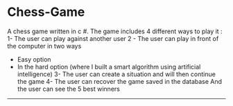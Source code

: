# Chess-Game
A chess game written in c #.
The game includes 4 different ways to play it :
1- The user can play against another user
2 - The user can play in front of the computer in two ways
* Easy option
* In the hard option (where I built a smart algorithm using artificial intelligence)
3- The user can create a situation and will then continue the game
4- The user can recover the game saved in the database
And the user  can see the 5 best winners
_____________________________________________________________________________________________

